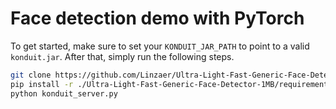 # Face detection demo with PyTorch

To get started, make sure to set your `KONDUIT_JAR_PATH` to point to a valid `konduit.jar`.
After that, simply run the following steps.

```bash
git clone https://github.com/Linzaer/Ultra-Light-Fast-Generic-Face-Detector-1MB
pip install -r ./Ultra-Light-Fast-Generic-Face-Detector-1MB/requirements.txt
python konduit_server.py
```